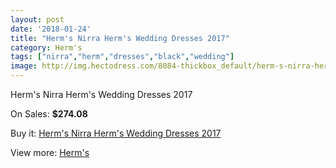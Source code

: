 ```yaml
---
layout: post
date: '2018-01-24'
title: "Herm's Nirra Herm's Wedding Dresses 2017"
category: Herm's
tags: ["nirra","herm","dresses","black","wedding"]
image: http://img.hectodress.com/8084-thickbox_default/herm-s-nirra-herm-s-wedding-dresses-2013.jpg
---
```

Herm's Nirra Herm's Wedding Dresses 2017

On Sales: **$274.08**
<a href="https://www.hectodress.com/herm-s/4079-herm-s-nirra-herm-s-wedding-dresses-2013.html"><amp-img layout="responsive" width="600" height="600" src="//img.hectodress.com/8084-thickbox_default/herm-s-nirra-herm-s-wedding-dresses-2013.jpg" alt="Herm's Nirra Herm's Wedding Dresses 2017 0" /></a>

Buy it: [Herm's Nirra Herm's Wedding Dresses 2017](https://www.hectodress.com/herm-s/4079-herm-s-nirra-herm-s-wedding-dresses-2013.html "Herm's Nirra Herm's Wedding Dresses 2017")

View more: [Herm's](https://www.hectodress.com/71-herm-s "Herm's")
